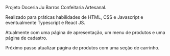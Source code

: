 Projeto Doceria Ju Barros Confeitaria Artesanal.

Realizado para práticas habilidades de HTML, CSS e Javascript e eventualmente Typescript e React JS.

Atualmente com uma página de apresentação, um menu de produtos e uma página de cadastro.

Próximo passo atualizar página de produtos com uma seção de carrinho.